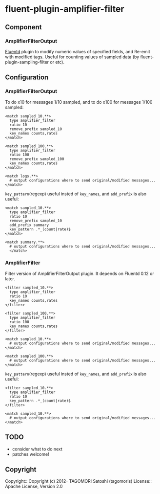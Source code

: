 # fluent-plugin-amplifier-filter

## Component

### AmplifierFilterOutput

[Fluentd](http://fluentd.org) plugin to modify numeric values of specified fields, and Re-emit with modified tags. Useful for counting values of sampled data (by fluent-plugin-sampling-filter or etc).

## Configuration

### AmplifierFilterOutput

To do x10 for messages 1/10 sampled, and to do x100 for messages 1/100 sampled:

    <match sampled_10.**>
      type amplifier_filter
      ratio 10
      remove_prefix sampled_10
      key_names counts,rates
    </match>
    
    <match sampled_100.**>
      type amplifier_filter
      ratio 100
      remove_prefix sampled_100
      key_names counts,rates
    </match>
    
    <match logs.**>
      # output configurations where to send original/modified messages...
    </match>

`key_pattern`(regexp) useful insted of `key_names`, and `add_prefix` is also useful:

    <match sampled_10.**>
      type amplifier_filter
      ratio 10
      remove_prefix sampled_10
      add_prefix summary
      key_pattern .*_(count|rate)$
    </match>

    <match summary.**>
      # output configurations where to send original/modified messages...
      </match>

### AmplifierFilter

Filter version of AmplifierFilterOutput plugin.
It depends on Fluentd 0.12 or later.

    <filter sampled_10.**>
      type amplifier_filter
      ratio 10
      key_names counts,rates
    </filter>

    <filter sampled_100.**>
      type amplifier_filter
      ratio 100
      key_names counts,rates
    </filter>

    <match sampled_10.**>
      # output configurations where to send original/modified messages...
    </match>

    <match sampled_100.**>
      # output configurations where to send original/modified messages...
    </match>

`key_pattern`(regexp) useful insted of `key_names`, and `add_prefix` is also useful:

    <filter sampled_10.**>
      type amplifier_filter
      ratio 10
      key_pattern .*_(count|rate)$
    </filter>

    <match sampled_10.**>
      # output configurations where to send original/modified messages...
    </match>

## TODO

* consider what to do next
* patches welcome!

## Copyright

Copyright:: Copyright (c) 2012- TAGOMORI Satoshi (tagomoris)
License::   Apache License, Version 2.0

